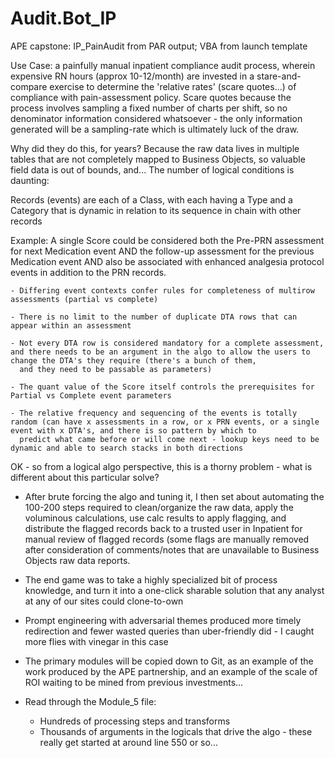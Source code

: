# Audit.Bot_IP
APE capstone: IP_PainAudit from PAR output; VBA from launch template

Use Case: a painfully manual inpatient compliance audit process, wherein expensive RN hours (approx 10-12/month) are invested in a stare-and-compare exercise to determine the 'relative rates' (scare quotes...) of compliance with pain-assessment policy. Scare quotes because the process involves sampling a fixed number of charts per shift, so no denominator information considered whatsoever - the only information generated will be a sampling-rate which is ultimately luck of the draw.

Why did they do this, for years?
Because the raw data lives in multiple tables that are not completely mapped to Business Objects, so valuable field data is out of bounds, and...
The number of logical conditions is daunting:

  Records (events) are each of a Class, with each having a Type and a Category that is dynamic in relation to its sequence in chain with other records
  
  Example: A single Score could be considered both the Pre-PRN assessment for next Medication event AND the follow-up assessment for the previous 
  Medication event AND also be associated with enhanced analgesia protocol events in addition to the PRN records.
  
    - Differing event contexts confer rules for completeness of multirow assessments (partial vs complete)
    
    - There is no limit to the number of duplicate DTA rows that can appear within an assessment
    
    - Not every DTA row is considered mandatory for a complete assessment, and there needs to be an argument in the algo to allow the users to change the DTA's they require (there's a bunch of them,
      and they need to be passable as parameters)
      
    - The quant value of the Score itself controls the prerequisites for Partial vs Complete event parameters
    
    - The relative frequency and sequencing of the events is totally random (can have x assessments in a row, or x PRN events, or a single event with x DTA's, and there is so pattern by which to 
      predict what came before or will come next - lookup keys need to be dynamic and able to search stacks in both directions

OK - so from a logical algo perspective, this is a thorny problem - what is different about this particular solve?

- After brute forcing the algo and tuning it, I then set about automating the 100-200 steps required to clean/organize the raw data, apply the voluminous calculations, use calc results to apply flagging, and distribute the flagged records back to a trusted user in Inpatient for manual review of flagged records (some flags are manually removed after consideration of comments/notes that are unavailable to Business Objects raw data reports.
- The end game was to take a highly specialized bit of process knowledge, and turn it into a one-click sharable solution that any analyst at any of our sites could clone-to-own
- Prompt engineering with adversarial themes produced more timely redirection and fewer wasted queries than uber-friendly did - I caught more flies with vinegar in this case
- The primary modules will be copied down to Git, as an example of the work produced by the APE partnership, and an example of the scale of ROI waiting to be mined from previous investments...

- Read through the Module_5 file:
  - Hundreds of processing steps and transforms
  - Thousands of arguments in the logicals that drive the algo - these really get started at around line 550 or so...
